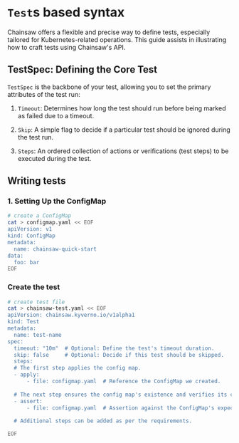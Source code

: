 # `Test`s based syntax

Chainsaw offers a flexible and precise way to define tests, especially tailored for Kubernetes-related operations. This guide assists in illustrating how to craft tests using Chainsaw's API.

## TestSpec: Defining the Core Test

`TestSpec` is the backbone of your test, allowing you to set the primary attributes of the test run:

1. `Timeout`: Determines how long the test should run before being marked as failed due to a timeout.

2. `Skip`: A simple flag to decide if a particular test should be ignored during the test run.

3. `Steps`: An ordered collection of actions or verifications (test steps) to be executed during the test.

## Writing tests

### 1. Setting Up the ConfigMap

```bash
# create a ConfigMap
cat > configmap.yaml << EOF
apiVersion: v1
kind: ConfigMap
metadata:
  name: chainsaw-quick-start
data:
  foo: bar
EOF
```

### Create the test

```bash
# create test file
cat > chainsaw-test.yaml << EOF
apiVersion: chainsaw.kyverno.io/v1alpha1
kind: Test
metadata:
  name: test-name
spec:
  timeout: "10m"  # Optional: Define the test's timeout duration.
  skip: false     # Optional: Decide if this test should be skipped.
  steps:
  # The first step applies the config map.
  - apply:
      - file: configmap.yaml  # Reference the ConfigMap we created.
  
  # The next step ensures the config map's existence and verifies its content.
  - assert:
      - file: configmap.yaml  # Assertion against the ConfigMap's expected state.
  
  # Additional steps can be added as per the requirements.

EOF
```

